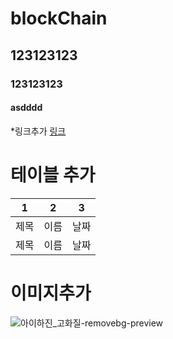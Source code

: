 # blockChain
## 123123123
### 123123123
#### asdddd

*링크추가
[ 링크 ](www.naver.com)



# 테이블 추가
 1 | 2 | 3
---|---|---|
제목 | 이름 | 날짜
제목 | 이름 | 날짜


# 이미지추가

![아이하진_고화질-removebg-preview](https://user-images.githubusercontent.com/92054372/174936964-af2c706e-9e2a-4b9e-ab36-ffaf0ccf93f2.png)
